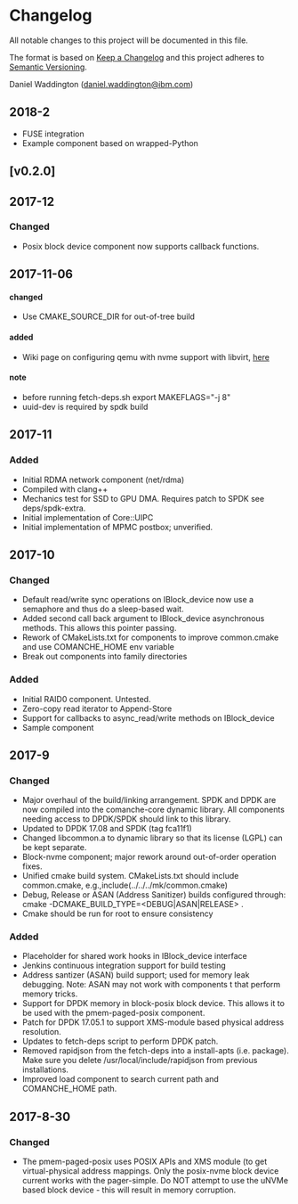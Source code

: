 # Changelog
All notable changes to this project will be documented in this file.

The format is based on [Keep a Changelog](http://keepachangelog.com/en/1.0.0/)
and this project adheres to [Semantic Versioning](http://semver.org/spec/v2.0.0.html).

Daniel Waddington (daniel.waddington@ibm.com)

## 2018-2
- FUSE integration
- Example component based on wrapped-Python
## [v0.2.0]
## 2017-12
### Changed
- Posix block device component now supports callback functions.
## 2017-11-06
#### changed
- Use CMAKE_SOURCE_DIR for out-of-tree build
#### added
- Wiki page on configuring qemu with nvme support with libvirt, [here](https://github.com/fengggli/comanche/wiki/vm)
#### note
- before running fetch-deps.sh
    export MAKEFLAGS="-j 8"
- uuid-dev is required by spdk build
## 2017-11
### Added
- Initial RDMA network component (net/rdma)
- Compiled with clang++
- Mechanics test for SSD to GPU DMA.  Requires patch to SPDK see deps/spdk-extra.
- Initial implementation of Core::UIPC
- Initial implementation of MPMC postbox; unverified.
## 2017-10
### Changed
- Default read/write sync operations on IBlock_device now use a semaphore and thus do a sleep-based wait.
- Added second call back argument to IBlock_device asynchronous methods.  This allows this pointer passing.
- Rework of CMakeLists.txt for components to improve common.cmake and use COMANCHE_HOME env variable
- Break out components into family directories
### Added
- Initial RAID0 component. Untested.
- Zero-copy read iterator to Append-Store
- Support for callbacks to async_read/write methods on IBlock_device
- Sample component
## 2017-9
### Changed
- Major overhaul of the build/linking arrangement.  SPDK and DPDK are now compiled into the comanche-core dynamic library.  All components needing access to DPDK/SPDK should link to this library.
- Updated to DPDK 17.08 and SPDK (tag fca11f1)
- Changed libcommon.a to dynamic library so that its license (LGPL) can be kept separate.
- Block-nvme component; major rework around out-of-order operation fixes.
- Unified cmake build system.  CMakeLists.txt should include common.cmake, e.g.,include(../../../mk/common.cmake)
- Debug, Release or ASAN (Address Sanitizer) builds configured through: cmake -DCMAKE_BUILD_TYPE=<DEBUG|ASAN|RELEASE> .
- Cmake should be run for root to ensure consistency
### Added
- Placeholder for shared work hooks in IBlock_device interface
- Jenkins continuous integration support for build testing
- Address santizer (ASAN) build support; used for memory leak debugging. Note: ASAN may not work with components t that perform memory tricks.
- Support for DPDK memory in block-posix block device.  This allows it to be used with the pmem-paged-posix component.
- Patch for DPDK 17.05.1 to support XMS-module based physical address resolution.
- Updates to fetch-deps script to perform DPDK patch.
- Removed rapidjson from the fetch-deps into a install-apts (i.e. package). Make sure you delete /usr/local/include/rapidjson from previous installations.
- Improved load component to search current path and COMANCHE_HOME path.
## 2017-8-30
### Changed
- The pmem-paged-posix uses POSIX APIs and XMS module (to get virtual-physical address mappings.  Only the posix-nvme block device current works with the pager-simple. Do NOT attempt to use the uNVMe based block device - this will result in memory corruption.




